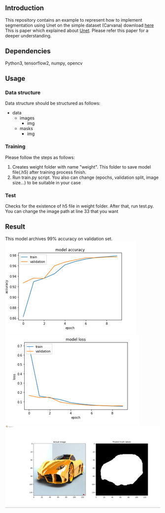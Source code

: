 ## Introduction ##
This repository contains an example to represent how to implement segmentation using Unet on the simple dataset (Carvana)
download [here](https://www.kaggle.com/c/carvana-image-masking-challenge)
This is paper which explained about [Unet](https://arxiv.org/pdf/1505.04597.pdf). Please refer this paper for a deeper understanding.

## Dependencies ##
Python3, tensorflow2, numpy, opencv 

## Usage ##

### Data structure ###
Data structure should be structured as follows:
- data
	- images
		- img
	- masks
		- img
	
### Training ###
Please follow the steps as follows:
1. Creates weight folder with name "weight". This folder to save model file(.h5) after training process finish.
2. Run train.py script. You also can change (epochs, validation split, image size...) to be suitable in your case

### Test ###
Checks for the existence of h5 file in weight folder. After that, run test.py. You can change the image path at line 33 that you want

## Result ## 
This model archives 99% accuracy on validation set.
![alt text](https://github.com/vanloc19bk96/carvana_segmentation/blob/master/result/accuracy.PNG)	![alt text](https://github.com/vanloc19bk96/carvana_segmentation/blob/master/result/loss.PNG)
![alt text](https://github.com/vanloc19bk96/carvana_segmentation/blob/master/result/result.PNG)
